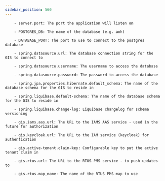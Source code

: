 ```yaml
---
sidebar_position: 560
---
```



        - server.port: The port the application will listen on

        - POSTGRES_DB: The name of the database (e.g. aoh)

        - DATABASE_PORT: The port to use to connect to the postgres database

        - spring.datasource.url: The database connection string for the GIS to connect to

        - spring.datasource.username: The username to access the database

        - spring.datasource.password: The password to access the database

        - spring.jpa.properties.hibernate.default_schema: The name of the database schema for the GIS to reside in

        - spring.liquibase.default-schema: The name of the database schema for the GIS to reside in

        - spring.liquibase.change-log: Liquibase changelog for schema versioning

        - gis.iams.aas.url: The URL to the IAMS AAS service - used in the future for authorization

        - gis.keycloak.url: The URL to the IAM service (keycloak) for authentication

        - gis.active-tenant.claim-key: Configurable key to put the active tenant claim in

        - gis.rtus.url: The URL to the RTUS PMS service - to push updates to

        - gis.rtus.map_name: The name of the RTUS PMS map to use


